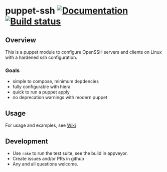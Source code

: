 # puppet-ssh [![Documentation](https://img.shields.io/badge/documentation-brightgreen.svg)](https://tlcowling.github.io/puppet-ssh/) [![Build status](https://ci.appveyor.com/api/projects/status/rwcioly3dv6nluy2?svg=true)](https://ci.appveyor.com/project/tlcowling/puppet-ssh)

## Overview

This is a puppet module to configure OpenSSH servers and clients on Linux with a
hardened ssh configuration.

### Goals
- simple to compose, minimum depdencies
- fully configurable with hiera
- quick to run a puppet apply
- no deprecation warnings with modern puppet

## Usage

For usage and examples, see [Wiki](https://github.com/tlcowling/puppet-ssh/wiki)

## Development

- Use `rake` to run the test suite, see the build in appveyor.
- Create issues and/or PRs in github
- Any and all questions welcome.

